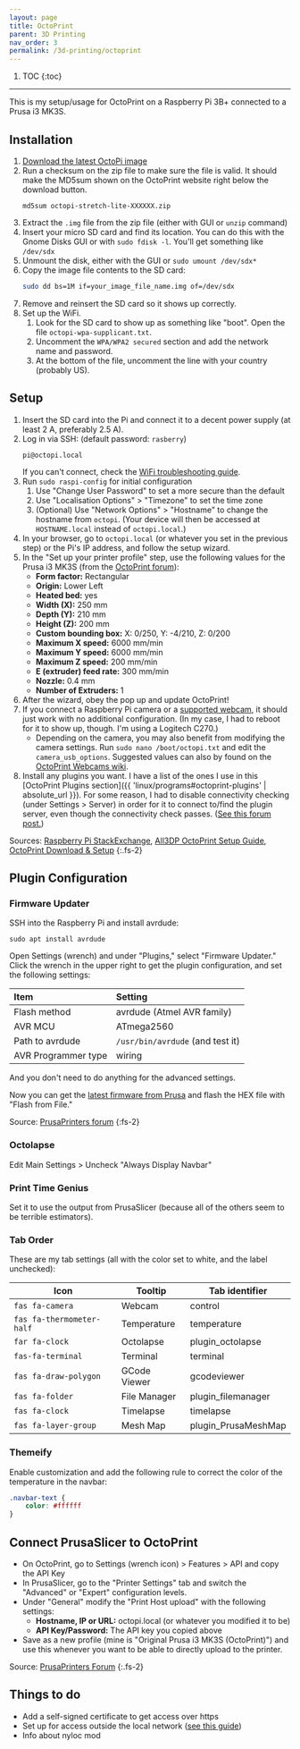 ```yaml
---
layout: page
title: OctoPrint
parent: 3D Printing
nav_order: 3
permalink: /3d-printing/octoprint
---
```


1. TOC
{:toc}

---

This is my setup/usage for OctoPrint on a Raspberry Pi 3B+ connected to a Prusa i3 MK3S.

## Installation

1. [Download the latest OctoPi image](https://octoprint.org/download/)
2. Run a checksum on the zip file to make sure the file is valid. It should make the MD5sum shown on the OctoPrint website right below the download button.
   ```shell
   md5sum octopi-stretch-lite-XXXXXX.zip
   ```
3. Extract the `.img` file from the zip file (either with GUI or `unzip` command)
4. Insert your micro SD card and find its location. You can do this with the Gnome Disks GUI or with `sudo fdisk -l`. You'll get something like `/dev/sdx`
5. Unmount the disk, either with the GUI or `sudo umount /dev/sdx*`
6. Copy the image file contents to the SD card:
   ```bash
   sudo dd bs=1M if=your_image_file_name.img of=/dev/sdx
   ```
7. Remove and reinsert the SD card so it shows up correctly.
8. Set up the WiFi.
   1. Look for the SD card to show up as something like "boot". Open the file `octopi-wpa-supplicant.txt`.
   2. Uncomment the `WPA/WPA2 secured` section and add the network name and password.
   3. At the bottom of the file, uncomment the line with your country (probably US).

## Setup

1. Insert the SD card into the Pi and connect it to a decent power supply (at least 2 A, preferably 2.5 A).
2. Log in via SSH: (default password: `rasberry`)
   ```shell
   pi@octopi.local
   ```
   If you can't connect, check the [WiFi troubleshooting guide](https://community.octoprint.org/t/wifi-setup-and-troubleshooting/184).
3. Run `sudo raspi-config` for initial configuration
   1. Use "Change User Password" to set a more secure than the default
   2. Use "Localisation Options" > "Timezone" to set the time zone
   3. (Optional) Use "Network Options" > "Hostname" to change the hostname from `octopi`. (Your device will then be accessed at `HOSTNAME.local` instead of `octopi.local`.)
4. In your browser, go to `octopi.local` (or whatever you set in the previous step) or the Pi's IP address, and follow the setup wizard.
5. In the "Set up your printer profile" step, use the following values for the Prusa i3 MK3S (from the [OctoPrint forum](https://community.octoprint.org/t/known-printer-profiles-for-octoprint/3032)):
   - **Form factor:** Rectangular
   - **Origin:** Lower Left
   - **Heated bed:** yes
   - **Width (X):** 250 mm
   - **Depth (Y):** 210 mm
   - **Height (Z):**  200 mm
   - **Custom bounding box:** X: 0/250, Y: -4/210, Z: 0/200
   - **Maximum X speed:** 6000 mm/min
   - **Maximum Y speed:** 6000 mm/min
   - **Maximum Z speed:** 200 mm/min
   - **E (extruder) feed rate:** 300 mm/min
   - **Nozzle:** 0.4 mm
   - **Number of Extruders:** 1
6. After the wizard, obey the pop up and update OctoPrint!
7. If you connect a Raspberry Pi camera or a [supported webcam](https://github.com/foosel/OctoPrint/wiki/Webcams-known-to-work), it should just work with no additional configuration. (In my case, I had to reboot for it to show up, though. I'm using a Logitech C270.)
   - Depending on the camera, you may also benefit from modifying the camera settings. Run `sudo nano /boot/octopi.txt` and edit the `camera_usb_options`. Suggested values can also by found on the [OctoPrint Webcams wiki](https://github.com/foosel/OctoPrint/wiki/Webcams-known-to-work).
 8. Install any plugins you want. I have a list of the ones I use in this [OctoPrint Plugins section]({{ 'linux/programs#octoprint-plugins' | absolute_url }}). For some reason, I had to disable connectivity checking (under Settings > Server) in order for it to connect to/find the plugin server, even though the connectivity check passes. ([See this forum post.](https://community.octoprint.org/t/i-cant-install-any-plugins-from-the-repository-it-is-unreachable/178/4))

Sources: [Raspberry Pi StackExchange](https://raspberrypi.stackexchange.com/questions/931/how-do-i-install-an-os-image-onto-an-sd-card), [All3DP OctoPrint Setup Guide](https://all3dp.com/2/octoprint-setup-guide-how-to-set-up-octoprint/), [OctoPrint Download & Setup](https://octoprint.org/download/)
{:.fs-2}

## Plugin Configuration

### Firmware Updater

SSH into the Raspberry Pi and install avrdude:
```shell
sudo apt install avrdude
```

Open Settings (wrench) and under "Plugins," select "Firmware Updater." Click the wrench in the upper right to get the plugin configuration, and set the following settings:

| Item                | Setting                          |
| :------------------ | :------------------------------- |
| Flash method        | avrdude (Atmel AVR family)       |
| AVR MCU             | ATmega2560                       |
| Path to avrdude     | `/usr/bin/avrdude` (and test it) |
| AVR Programmer type | wiring                           |

And you don't need to do anything for the advanced settings.

Now you can get the [latest firmware from Prusa](https://www.prusa3d.com/drivers/) and flash the HEX file with "Flash from File."

Source: [PrusaPrinters forum](https://forum.prusaprinters.org/forum/original-prusa-i3-mk2-s-others-archive/octoprint-firmware-upgrades/)
{:fs-2}

### Octolapse

Edit Main Settings > Uncheck "Always Display Navbar"

### Print Time Genius

Set it to use the output from PrusaSlicer (because all of the others seem to be terrible estimators).

### Tab Order

These are my tab settings (all with the color set to white, and the label unchecked):

| Icon                      | Tooltip      | Tab identifier      |
| ------------------------- | ------------ | ------------------- |
| `fas fa-camera`           | Webcam       | control             |
| `fas fa-thermometer-half` | Temperature  | temperature         |
| `far fa-clock`            | Octolapse    | plugin_octolapse    |
| `fas-fa-terminal`         | Terminal     | terminal            |
| `fas fa-draw-polygon`     | GCode Viewer | gcodeviewer         |
| `fas fa-folder`           | File Manager | plugin_filemanager  |
| `fas fa-clock`            | Timelapse    | timelapse           |
| `fas fa-layer-group`      | Mesh Map     | plugin_PrusaMeshMap |

### Themeify

Enable customization and add the following rule to correct the color of the temperature in the navbar:

```css
.navbar-text {
    color: #ffffff
}
```

## Connect PrusaSlicer to OctoPrint

- On OctoPrint, go to Settings (wrench icon) > Features > API and copy the API Key
- In PrusaSlicer, go to the "Printer Settings" tab and switch the "Advanced" or "Expert" configuration levels.
- Under "General" modify the "Print Host upload" with the following settings:
  - **Hostname, IP or URL:** octopi.local (or whatever you modified it to be)
  - **API Key/Password:** The API key you copied above
- Save as a new profile (mine is "Original Prusa i3 MK3S (OctoPrint)") and use this whenever you want to be able to directly upload to the printer.

Source: [PrusaPrinters Forum](https://forum.prusaprinters.org/forum/original-prusa-i3-mk3s-mk3-hardware-firmware-and-software-help/sending-gcode-directly-to-octoprint/)
{:.fs-2}

## Things to do

- Add a self-signed certificate to get access over https
- Set up for access outside the local network ([see this guide](https://octoprint.org/blog/2018/09/03/safe-remote-access/))
- Info about nyloc mod